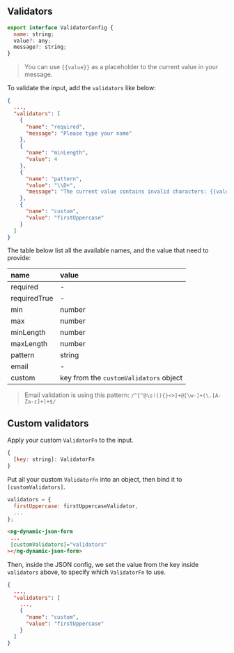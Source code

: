 ## Validators

```javascript
export interface ValidatorConfig {
  name: string;
  value?: any;
  message?: string;
}
```

> You can use `{{value}}` as a placeholder to the current value in your message.

To validate the input, add the `validators` like below:

```json
{
  ...,
  "validators": [
    {
      "name": "required",
      "message": "Please type your name"
    },
    {
      "name": "minLength",
      "value": 4
    },
    {
      "name": "pattern",
      "value": "\\D+",
      "message": "The current value contains invalid characters: {{value}}"
    },
    {
      "name": "custom",
      "value": "firstUppercase"
    }
  ]
}
```

The table below list all the available names, and the value that need to provide:

| name         | value                                  |
| :----------- | :------------------------------------- |
| required     | -                                      |
| requiredTrue | -                                      |
| min          | number                                 |
| max          | number                                 |
| minLength    | number                                 |
| maxLength    | number                                 |
| pattern      | string                                 |
| email        | -                                      |
| custom       | key from the `customValidators` object |

> Email validation is using this pattern: `/^[^@\s!(){}<>]+@[\w-]+(\.[A-Za-z]+)+$/`

## Custom validators

Apply your custom `ValidatorFn` to the input.

```javascript
{
  [key: string]: ValidatorFn
}
```

Put all your custom `ValidatorFn` into an object, then bind it to `[customValidators]`.

```javascript
validators = {
  firstUppercase: firstUppercaseValidator,
  ...
};
```

```HTML
<ng-dynamic-json-form
 ...
 [customValidators]="validators"
></ng-dynamic-json-form>
```

Then, inside the JSON config, we set the value from the key inside `validators` above, to specify which `ValidatorFn` to use.

```json
{
  ...,
  "validators": [
    ...,
    {
      "name": "custom",
      "value": "firstUppercase"
    }
  ]
}
```
